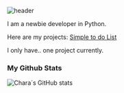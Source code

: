 ![header](https://capsule-render.vercel.app/api?type=waving&height=300&color=gradient&text=Welcome%20to%20my%20page!&textBg=false)

I am a newbie developer in Python.

Here are my projects:
[Simple to do List](https://github.com/FriskUT/simple-to-do-list)

I only have.. one project currently.

### My Github Stats
![Chara´s GitHub stats](https://github-readme-stats.vercel.app/api?username=FriskUT&show_icons=true&theme=dark)



<!--
**CharaDreemurr6/CharaDreemurr6** is a ✨ _special_ ✨ repository because its `README.md` (this file) appears on your GitHub profile.

Here are some ideas to get you started:

- 🔭 I’m currently working on ...
- 🌱 I’m currently learning ...
- 👯 I’m looking to collaborate on ...
- 🤔 I’m looking for help with ...
- 💬 Ask me about ...
- 📫 How to reach me: ...
- 😄 Pronouns: ...
- ⚡ Fun fact: ...
-->
